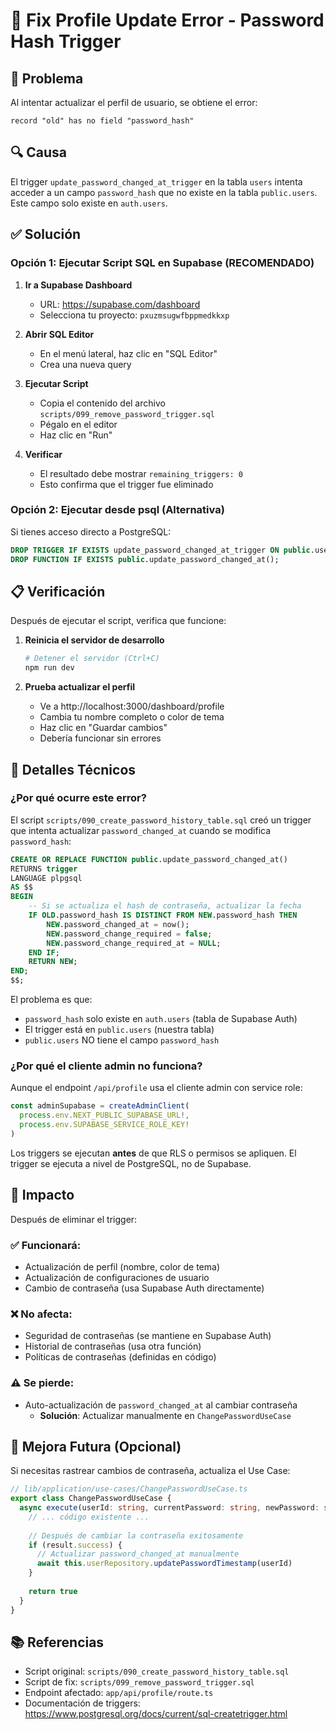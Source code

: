 # 🔧 Fix Profile Update Error - Password Hash Trigger

## 🐛 Problema

Al intentar actualizar el perfil de usuario, se obtiene el error:
```
record "old" has no field "password_hash"
```

## 🔍 Causa

El trigger `update_password_changed_at_trigger` en la tabla `users` intenta acceder a un campo `password_hash` que no existe en la tabla `public.users`. Este campo solo existe en `auth.users`.

## ✅ Solución

### Opción 1: Ejecutar Script SQL en Supabase (RECOMENDADO)

1. **Ir a Supabase Dashboard**
   - URL: https://supabase.com/dashboard
   - Selecciona tu proyecto: `pxuzmsugwfbppmedkkxp`

2. **Abrir SQL Editor**
   - En el menú lateral, haz clic en "SQL Editor"
   - Crea una nueva query

3. **Ejecutar Script**
   - Copia el contenido del archivo `scripts/099_remove_password_trigger.sql`
   - Pégalo en el editor
   - Haz clic en "Run"

4. **Verificar**
   - El resultado debe mostrar `remaining_triggers: 0`
   - Esto confirma que el trigger fue eliminado

### Opción 2: Ejecutar desde psql (Alternativa)

Si tienes acceso directo a PostgreSQL:

```sql
DROP TRIGGER IF EXISTS update_password_changed_at_trigger ON public.users;
DROP FUNCTION IF EXISTS public.update_password_changed_at();
```

## 📋 Verificación

Después de ejecutar el script, verifica que funcione:

1. **Reinicia el servidor de desarrollo**
   ```bash
   # Detener el servidor (Ctrl+C)
   npm run dev
   ```

2. **Prueba actualizar el perfil**
   - Ve a http://localhost:3000/dashboard/profile
   - Cambia tu nombre completo o color de tema
   - Haz clic en "Guardar cambios"
   - Debería funcionar sin errores

## 🔬 Detalles Técnicos

### ¿Por qué ocurre este error?

El script `scripts/090_create_password_history_table.sql` creó un trigger que intenta actualizar `password_changed_at` cuando se modifica `password_hash`:

```sql
CREATE OR REPLACE FUNCTION public.update_password_changed_at()
RETURNS trigger
LANGUAGE plpgsql
AS $$
BEGIN
    -- Si se actualiza el hash de contraseña, actualizar la fecha
    IF OLD.password_hash IS DISTINCT FROM NEW.password_hash THEN
        NEW.password_changed_at = now();
        NEW.password_change_required = false;
        NEW.password_change_required_at = NULL;
    END IF;
    RETURN NEW;
END;
$$;
```

El problema es que:
- `password_hash` solo existe en `auth.users` (tabla de Supabase Auth)
- El trigger está en `public.users` (nuestra tabla)
- `public.users` NO tiene el campo `password_hash`

### ¿Por qué el cliente admin no funciona?

Aunque el endpoint `/api/profile` usa el cliente admin con service role:

```typescript
const adminSupabase = createAdminClient(
  process.env.NEXT_PUBLIC_SUPABASE_URL!,
  process.env.SUPABASE_SERVICE_ROLE_KEY!
)
```

Los triggers se ejecutan **antes** de que RLS o permisos se apliquen. El trigger se ejecuta a nivel de PostgreSQL, no de Supabase.

## 🎯 Impacto

Después de eliminar el trigger:

### ✅ Funcionará:
- Actualización de perfil (nombre, color de tema)
- Actualización de configuraciones de usuario
- Cambio de contraseña (usa Supabase Auth directamente)

### ❌ No afecta:
- Seguridad de contraseñas (se mantiene en Supabase Auth)
- Historial de contraseñas (usa otra función)
- Políticas de contraseñas (definidas en código)

### ⚠️ Se pierde:
- Auto-actualización de `password_changed_at` al cambiar contraseña
  - **Solución**: Actualizar manualmente en `ChangePasswordUseCase`

## 🔄 Mejora Futura (Opcional)

Si necesitas rastrear cambios de contraseña, actualiza el Use Case:

```typescript
// lib/application/use-cases/ChangePasswordUseCase.ts
export class ChangePasswordUseCase {
  async execute(userId: string, currentPassword: string, newPassword: string): Promise<boolean> {
    // ... código existente ...
    
    // Después de cambiar la contraseña exitosamente
    if (result.success) {
      // Actualizar password_changed_at manualmente
      await this.userRepository.updatePasswordTimestamp(userId)
    }
    
    return true
  }
}
```

## 📚 Referencias

- Script original: `scripts/090_create_password_history_table.sql`
- Script de fix: `scripts/099_remove_password_trigger.sql`
- Endpoint afectado: `app/api/profile/route.ts`
- Documentación de triggers: https://www.postgresql.org/docs/current/sql-createtrigger.html

